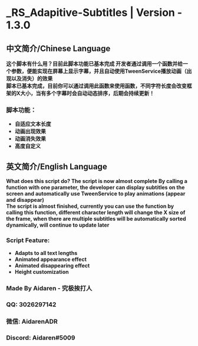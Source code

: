 # _RS_Adapitive-Subtitles | Version - 1.3.0

## 中文简介/Chinese Language
**这个脚本有什么用？目前此脚本功能已基本完成 
开发者通过调用一个函数并给一个参数，便能实现在屏幕上显示字幕，并且自动使用TweenService播放动画（出现以及消失）的效果  
脚本已基本完成，目前你可以通过调用此函数来使用函数，不同字符长度会改变框架的X大小，当有多个字幕时会自动动态排序，后期会持续更新！**
### **脚本功能：**
* **自适应文本长度**
* **动画出现效果**
* **动画消失效果**
* **高度自定义**

## 英文简介/English Language
**What does this script do? The script is now almost complete 
By calling a function with one parameter, the developer can display subtitles on the screen and automatically use TweenService to play animations (appear and disappear)  
The script is almost finished, currently you can use the function by calling this function, different character length will change the X size of the frame, when there are multiple subtitles will be automatically sorted dynamically, will continue to update later**
### **Script Feature:**
* **Adapts to all text lengths**
* **Animated appearance effect**
* **Animated disappearing effect**
* **Height customization**

### **Made By Aidaren - 究极挨打人**
### **QQ: 3026297142**
### **微信: AidarenADR**
### **Discord: Aidaren#5009**
